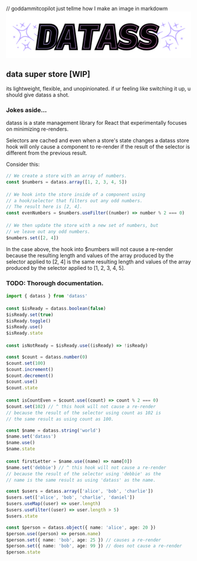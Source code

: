 // goddammitcopilot just tellme how I make an image in markdowm
![DATASS](/logo.svg)

## data super store [WIP]

its lightweight, flexible, and unopinionated. if ur feeling like switching it up, u should give datass a shot.

### Jokes aside...

datass is a state management library for React that experimentally focuses on minimizing re-renders.

Selectors are cached and even when a store's state changes a datass store hook will only cause
a component to re-render if the result of the selector is different from the previous result.

Consider this:

```ts
// We create a store with an array of numbers.
const $numbers = datass.array([1, 2, 3, 4, 5])

// We hook into the store inside of a component using
// a hook/selector that filters out any odd numbers.
// The result here is [2, 4].
const evenNumbers = $numbers.useFilter((number) => number % 2 === 0)

// We then update the store with a new set of numbers, but
// we leave out any odd numbers.
$numbers.set([2, 4])
```

In the case above, the hook into $numbers will not cause a re-render
because the resulting length and values of the array produced by the selector
applied to [2, 4] is the same resulting length and values of the array produced by the
selector applied to [1, 2, 3, 4, 5].

### TODO: Thorough documentation.

```ts
import { datass } from 'datass'

const $isReady = datass.boolean(false)
$isReady.set(true)
$isReady.toggle()
$isReady.use()
$isReady.state

const isNotReady = $isReady.use((isReady) => !isReady)
```

```ts
const $count = datass.number(0)
$count.set(100)
$count.increment()
$count.decrement()
$count.use()
$count.state

const isCountEven = $count.use((count) => count % 2 === 0)
$count.set(102) // ^ this hook will not cause a re-render
// because the result of the selector using count as 102 is
// the same result as using count as 100.
```

```ts
const $name = datass.string('world')
$name.set('datass')
$name.use()
$name.state

const firstLetter = $name.use((name) => name[0])
$name.set('debbie') // ^ this hook will not cause a re-render
// because the result of the selector using 'debbie' as the
// name is the same result as using 'datass' as the name.
```

```ts
const $users = datass.array(['alice', 'bob', 'charlie'])
$users.set(['alice', 'bob', 'charlie', 'daniel'])
$users.useMap((user) => user.length)
$users.useFilter((user) => user.length > 5)
$users.state
```

```ts
const $person = datass.object({ name: 'alice', age: 20 })
$person.use((person) => person.name)
$person.set({ name: 'bob', age: 25 }) // causes a re-render
$person.set({ name: 'bob', age: 99 }) // does not cause a re-render
$person.state
```
